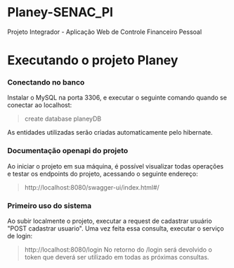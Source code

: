 # Planey-SENAC_PI
Projeto Integrador - Aplicação Web de Controle Financeiro Pessoal

# Executando o projeto Planey

### Conectando no banco
Instalar o MySQL na porta 3306, e executar o seguinte comando quando se conectar ao localhost:
> create database planeyDB

As entidades utilizadas serão criadas automaticamente pelo hibernate.

### Documentação openapi do projeto
Ao iniciar o projeto em sua máquina, é possível visualizar todas operações e testar os endpoints do projeto, acessando o seguinte endereço:
> http://localhost:8080/swagger-ui/index.html#/

### Primeiro uso do sistema
Ao subir localmente o projeto, executar a request de cadastrar usuário "POST cadastrar usuario".
Uma vez feita essa consulta, executar o serviço de login:
> http://localhost:8080/login
No retorno do /login será devolvido o token que deverá ser utilizado em todas as próximas consultas.

